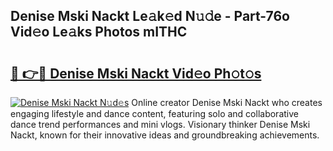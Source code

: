 ## Denise Mski Nackt Le𝚊k𝚎d N𝚞𝚍e - Part-76o Vid𝚎o Le𝚊ks Photos mITHC

# <h2><a href="http://fb672j.evod.top/?m=Denise+Mski+Nackt">🔗 👉🔴 Denise Mski Nackt Vid𝚎o Ph𝚘t𝚘s</a></h2>

[![Denise Mski Nackt N𝚞d𝚎s](https://i.imgur.com/8V9OHl7.gif)](http://fb672j.evod.top/?m=Denise+Mski+Nackt)
Online creator Denise Mski Nackt who creates engaging lifestyle and dance content, featuring solo and collaborative dance trend performances and mini vlogs. Visionary thinker Denise Mski Nackt, known for their innovative ideas and groundbreaking achievements. 
